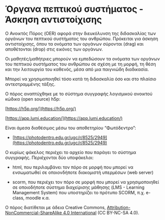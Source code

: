 #  Όργανα πεπτικού συστήματος - Άσκηση αντιστοίχισης

  

Ο Ανοικτός Πόρος (OER) αφορά στην διευκόλυνση της διδασκαλίας των οργάνων του πεπτικού συστήματος του ανθρώπου. Πρόκειται για άσκηση αντιστοίχισης, όπου τα ονόματα των οργάνων σύρονται (drag) και αποθέτονται (drop) στις εικόνες των οργάνων.

  

Οι μαθητές/μαθήτριες μπορούν να εμπεδώσουν τα ονόματα των οργάνων του πεπτικού συστήματος του ανθρώπου σε σχέση με τη μορφή, τη θέση και την λειτουργία του καθενός, μέσα από μια παιγνιώδη διαδικασία.

  

Μπορεί να χρησιμοποιηθεί τόσο κατά τη διδασκαλία όσο και στο πλαίσιο αντεστραμμένης τάξης.

  

Ο πόρος αναπτύχθηκε με το σύστημα συγγραφής λογισμικού ανοικτού κώδικα (open source) h5p:

[https://h5p.org/](https://h5p.org/)

[https://app.lumi.education/](https://app.lumi.education/)

  

Είναι άμεσα διαθέσιμος μέσω του αποθετηρίου “Φωτόδεντρο”:

-   [https://photodentro.edu.gr/ugc/r/8525/2949](https://photodentro.edu.gr/ugc/r/8525/2949)
    

  

Ο κυρίως φάκελος περιέχει το αρχείο που παράγει το σύστημα συγγραφής. Περιέχονται δύο υποφάκελοι:

-   html, που περιλαμβάνει τον πόρο σε μορφή που μπορεί να ενσωματωθεί σε οποιονδήποτε διακομιστή υπερμέσων (web server)
    
-   scorm, που περιέχει τον πόρο σε μορφή που μπορεί να χρησιμοποιηθεί σε οποιοδήποτε σύστημα διαχείρισης μάθησης (LMS - Learning Management System) που υποστηρίζει το πρότυπο SCORM, π.χ. e-class, moodle κ.α.
    

  

Ο πόρος διατίθεται με άδεια Creative Commons, [Attribution-NonCommercial-ShareAlike 4.0 International](http://creativecommons.org/licenses/by-nc-sa/4.0) (CC BY-NC-SA 4.0).
